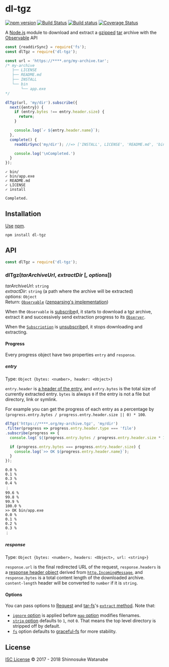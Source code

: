 # dl-tgz

[![npm version](https://img.shields.io/npm/v/dl-tgz.svg)](https://www.npmjs.com/package/dl-tgz)
[![Build Status](https://travis-ci.org/shinnn/dl-tgz.svg?branch=master)](https://travis-ci.org/shinnn/dl-tgz)
[![Build status](https://ci.appveyor.com/api/projects/status/50fv3lhu4ucfsy3y/branch/master?svg=true)](https://ci.appveyor.com/project/ShinnosukeWatanabe/dl-tgz/branch/master)
[![Coverage Status](https://img.shields.io/coveralls/shinnn/dl-tgz.svg)](https://coveralls.io/github/shinnn/dl-tgz?branch=master)

A [Node.js](https://nodejs.org/) module to download and extract a [gzipped](https://tools.ietf.org/html/rfc1952) [tar](https://www.gnu.org/software/tar/) archive with the [Observable](https://tc39.github.io/proposal-observable/) API

```javascript
const {readdirSync} = require('fs');
const dlTgz = require('dl-tgz');

const url = 'https://****.org/my-archive.tar';
/* my-archive
   ├── LICENSE
   ├── README.md
   ├── INSTALL
   └── bin
       └── app.exe
*/

dlTgz(url, 'my/dir').subscribe({
  next({entry}) {
    if (entry.bytes !== entry.header.size) {
      return;
    }

    console.log(`✓ ${entry.header.name}`);
  },
  complete() {
    readdirSync('my/dir'); //=> ['INSTALL', LICENSE', 'README.md', 'bin']

    console.log('\nCompleted.')
  }
});
```

```
✓ bin/
✓ bin/app.exe
✓ README.md
✓ LICENSE
✓ install

Completed.
```

## Installation

[Use](https://docs.npmjs.com/cli/install) [npm]().

```
npm install dl-tgz
```

## API

```javascript
const dlTgz = require('dl-tgz');
```

### dlTgz(*tarArchiveUrl*, *extractDir* [, *options*])

*tarArchiveUrl*: `string`  
*extractDir*: `string` (a path where the archive will be extracted)  
*options*: `Object`  
Return: [`Observable`](https://tc39.github.io/proposal-observable/#observable) ([zenparsing's implementation](https://github.com/zenparsing/zen-observable))

When the `Observable` is [subscribe](https://tc39.github.io/proposal-observable/#observable-prototype-subscribe)d, it starts to download a tgz archive, extract it and successively send extraction progress to its [`Observer`](https://github.com/tc39/proposal-observable#observer).

When the [`Subscription`](https://tc39.github.io/proposal-observable/#subscription-objects) is [unsubscribe](https://tc39.github.io/proposal-observable/#subscription-prototype-unsubscribe)d, it stops downloading and extracting.

#### Progress

Every progress object have two properties `entry` and `response`.

##### entry

Type: `Object {bytes: <number>, header: <Object>}`

`entry.header` is [a header of the entry](https://github.com/mafintosh/tar-stream#headers), and `entry.bytes` is the total size of currently extracted entry. `bytes` is always `0` if the entry is not a file but directory, link or symlink.

For example you can get the progress of each entry as a percentage by `(progress.entry.bytes / progress.entry.header.size || 0) * 100`.

```javascript
dlTgz('https://****.org/my-archive.tgz', 'my/dir')
.filter(progress => progress.entry.header.type === 'file')
.subscribe(progress => {
  console.log(`${(progress.entry.bytes / progress.entry.header.size * 100).toFixed(1)} %`);

  if (progress.entry.bytes === progress.entry.header.size) {
    console.log(`>> OK ${progress.entry.header.name}`);
  }
});
```

```
0.0 %
0.1 %
0.3 %
0.4 %
︙
99.6 %
99.8 %
99.9 %
100.0 %
>> OK bin/app.exe
0.0 %
0.1 %
0.2 %
0.3 %
︙
```

##### response

Type: `Object {bytes: <number>, headers: <Object>, url: <string>}`

`response.url` is the final redirected URL of the request, `response.headers` is a [response header object](https://nodejs.org/api/http.html#http_message_headers) derived from [`http.IncomingMessage`](https://nodejs.org/api/http.html#http_class_http_incomingmessage), and `response.bytes` is a total content length of the downloaded archive. `content-length` header will be converted to `number` if it is `string`.

#### Options

You can pass options to [Request](https://github.com/request/request#requestoptions-callback) and [tar-fs](https://github.com/mafintosh/tar-fs)'s [`extract` method](https://github.com/mafintosh/tar-fs/blob/12968d9f650b07b418d348897cd922e2b27ec18c/index.js#L167). Note that:

* [`ignore` option](https://github.com/mafintosh/tar-fs/blob/b79d82a79c5e21f6187462d7daaba1fc03cdd1de/index.js#L236) is applied before [`map` option](https://github.com/mafintosh/tar-fs/blob/b79d82a79c5e21f6187462d7daaba1fc03cdd1de/index.js#L232) modifies filenames.
* [`strip` option](https://github.com/mafintosh/tar-fs/blob/12968d9f650b07b418d348897cd922e2b27ec18c/index.js#L47) defaults to `1`, not `0`. That means the top level directory is stripped off by default.
* [`fs`](https://github.com/mafintosh/tar-fs/blob/e59deed830fded0e4e5beb016d2df9c7054bb544/index.js#L65) option defaults to [graceful-fs](https://github.com/isaacs/node-graceful-fs) for more stability.

## License

[ISC License](./LICENSE) © 2017 - 2018 Shinnosuke Watanabe
